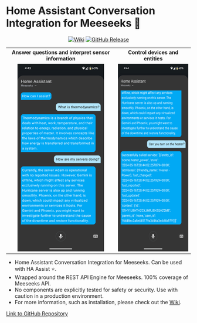 # Home Assistant Conversation Integration for Meeseeks 🚀

<p align="center">
    <a href="https://github.com/bearlike/Personal-Assistant/wiki"><img alt="Wiki" src="https://img.shields.io/badge/GitHub-Wiki-blue?style=for-the-badge&logo=github"></a>
    <a href="https://github.com/bearlike/Personal-Assistant/releases"><img src="https://img.shields.io/github/v/release/bearlike/Personal-Assistant?style=for-the-badge&" alt="GitHub Release"></a>
</p>


<table align="center">
    <tr>
        <th>Answer questions and interpret sensor information</th>
        <th>Control devices and entities</th>
    </tr>
    <tr>
        <td align="center"><img src="../docs/screenshot_ha_assist_1.png" alt="Screenshot" height="512px"></td>
        <td align="center"><img src="../docs/screenshot_ha_assist_2.png" alt="Screenshot" height="512px"></td>
    </tr>
</table>

- Home Assistant Conversation Integration for Meeseeks. Can be used with HA Assist ⭐.
- Wrapped around the REST API Engine for Meeseeks. 100% coverage of Meeseeks API.
- No components are explicitly tested for safety or security. Use with caution in a production environment.
- For more information, such as installation, please check out the [Wiki](https://github.com/bearlike/Personal-Assistant/wiki).

[Link to GitHub Repository](https://github.com/bearlike/Personal-Assistant)
